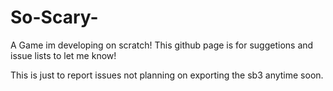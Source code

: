 # So-Scary-
A Game im developing on scratch! This github page is for suggetions and issue lists to let me know!

This is just to report issues not planning on exporting the sb3 anytime soon.
